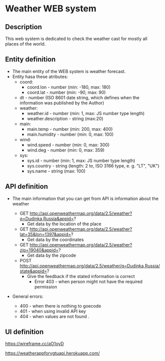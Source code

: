 # Weather WEB system

## Description
This web system is dedicated to check the weather cast for mostly all places of the world.

## Entity definition
-  The main entity of the WEB system is weather forecast.
-  Entity hasa these atributes:
    - coord:
        - coord.lon - number (min: -180, max: 180)
        - coord.lat - number (min: -90, max: 90)
    - dt - number (ISO 8601 date string, which defines when the information was published by the Author)
    - weather:
        - weather.id - number (min: 1, max: JS number type length)
        - weather.description - string (max:20)
    - main:
        - main.temp - number (min: 200, max: 400)
        - main.humidity - number (min: 0, max: 100)
    - wind:
        - wind.speed - number (min: 0, max: 300)
        - wind.deg - number (min: 0, max: 359)
    - sys:
        - sys.id - number (min: 1, max: JS number type length)
        - sys.country - string (length: 2 to, ISO 3166 type, e. g. "LT", "UK")
        - sys.name - string (max: 100) 
        
        
        

## API definition

- The main information that you can get from API is information about the weather
    - GET http://api.openweathermap.org/data/2.5/weather?q=Dudinka,Russia&appid=?
        - Get data by the location of the place
    - GET http://api.openweathermap.org/data/2.5/weather?lat=35&lon=1397&appid=?
        - Get data by the coordinates
    - GET http://api.openweathermap.org/data/2.5/weather?zip=19040&appid=?
        - Get data by the zipcode
    - POST http://api.openweathermap.org/data/2.5/weather/q=Dudinka,Russia/state&appid=?
        - Give the feedback if the stated information is correct
            - Error 403 - when person might not have the required permission

- General errors:
    - 400 - when there is nothing to goecode
    - 401 - when using invalid API key
    - 404 - when values are not found
.
## UI definition

https://wireframe.cc/aO1oyD

https://weatherappforvgtuapi.herokuapp.com/
